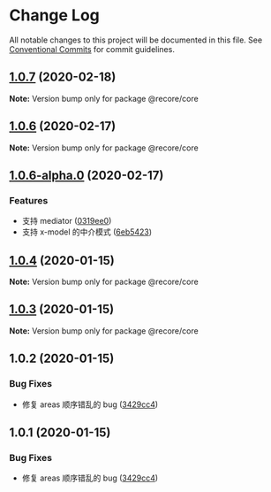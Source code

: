 # Change Log

All notable changes to this project will be documented in this file.
See [Conventional Commits](https://conventionalcommits.org) for commit guidelines.

## [1.0.7](https://github.com/recore/recore/compare/@recore/core@1.0.6...@recore/core@1.0.7) (2020-02-18)

**Note:** Version bump only for package @recore/core





## [1.0.6](https://github.com/recore/recore/compare/@recore/core@1.0.6-alpha.0...@recore/core@1.0.6) (2020-02-17)

**Note:** Version bump only for package @recore/core





## [1.0.6-alpha.0](https://github.com/recore/recore/compare/@recore/core@1.0.4...@recore/core@1.0.6-alpha.0) (2020-02-17)


### Features

* 支持 mediator ([0319ee0](https://github.com/recore/recore/commit/0319ee05e88028eafcfa647a3fe0dbae03d973c8))
* 支持 x-model 的中介模式 ([6eb5423](https://github.com/recore/recore/commit/6eb542373ac904fe34822a6d424302497db085e2))





## [1.0.4](https://github.com/recore/recore/compare/@recore/core@1.0.3...@recore/core@1.0.4) (2020-01-15)

**Note:** Version bump only for package @recore/core





## [1.0.3](https://github.com/recore/recore/compare/@recore/core@1.0.2...@recore/core@1.0.3) (2020-01-15)

**Note:** Version bump only for package @recore/core





## 1.0.2 (2020-01-15)


### Bug Fixes

* 修复 areas 顺序错乱的 bug ([3429cc4](https://github.com/recore/recore/commit/3429cc41b5cc10feef84390a62d5bf0569795426))





## 1.0.1 (2020-01-15)


### Bug Fixes

* 修复 areas 顺序错乱的 bug ([3429cc4](https://github.com/recore/recore/commit/3429cc41b5cc10feef84390a62d5bf0569795426))
